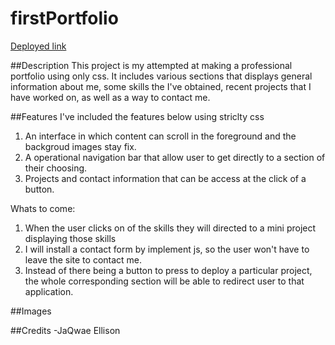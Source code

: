 # firstPortfolio

[Deployed link](https://jaqwae.github.io/firstPortfolio/)

##Description
This project is my attempted at making a professional portfolio using only css. It includes various sections that displays general information about me, some skills the I've obtained, recent projects that I have worked on, as well as a way to contact me.

##Features
I've included the features below using striclty css
1. An interface in which content can scroll in the foreground and the backgroud images stay fix.
2. A operational navigation bar that allow user to get directly to a section of their choosing.
3. Projects and contact information that can be access at the click of a button.

Whats to come:
1. When the user clicks on of the skills they will directed to a mini project displaying those skills
2. I will install a contact form by implement js, so the user won't have to leave the site to contact me.
3. Instead of there being a button to press to deploy a particular project, the whole corresponding section will be able to redirect user to that application.

##Images

##Credits
-JaQwae Ellison


